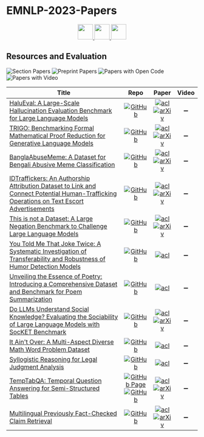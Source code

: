 # EMNLP-2023-Papers

<div align="center">
    <a href="https://github.com/DmitryRyumin/EMNLP-2023-Papers/blob/main/sections/question-answering.md">
        <img src="https://cdn.jsdelivr.net/gh/DmitryRyumin/NewEraAI-Papers@main/images/left.svg" width="40" alt="" />
    </a>
    <a href="https://github.com/DmitryRyumin/EMNLP-2023-Papers/">
        <img src="https://cdn.jsdelivr.net/gh/DmitryRyumin/NewEraAI-Papers@main/images/home.svg" width="40" alt="" />
    </a>
    <a href="https://github.com/DmitryRyumin/EMNLP-2023-Papers/blob/main/sections/semantics.md">
        <img src="https://cdn.jsdelivr.net/gh/DmitryRyumin/NewEraAI-Papers@main/images/right.svg" width="40" alt="" />
    </a>
</div>

## Resources and Evaluation

![Section Papers](https://img.shields.io/badge/Section%20Papers-12-42BA16) ![Preprint Papers](https://img.shields.io/badge/Preprint%20Papers-8-b31b1b) ![Papers with Open Code](https://img.shields.io/badge/Papers%20with%20Open%20Code-12-1D7FBF) ![Papers with Video](https://img.shields.io/badge/Papers%20with%20Video-0-FF0000)

<!-- 305, 390 -->
| **Title** | **Repo** | **Paper** | **Video** |
|-----------|:--------:|:---------:|:---------:|
| [HaluEval: A Large-Scale Hallucination Evaluation Benchmark for Large Language Models](https://aclanthology.org/2023.emnlp-main.397) | [![GitHub](https://img.shields.io/github/stars/RUCAIBox/HaluEval)](https://github.com/RUCAIBox/HaluEval) | [![acl](https://img.shields.io/badge/pdf-ACL%20Anthology-CBCBCC.svg)](https://aclanthology.org/2023.emnlp-main.397.pdf) <br /> [![arXiv](https://img.shields.io/badge/arXiv-2305.11747-b31b1b.svg)](http://arxiv.org/abs/2305.11747) | :heavy_minus_sign: |
| [TRIGO: Benchmarking Formal Mathematical Proof Reduction for Generative Language Models](https://aclanthology.org/2023.emnlp-main.711) | [![GitHub](https://img.shields.io/github/stars/menik1126/TRIGO)](https://github.com/menik1126/TRIGO) | [![acl](https://img.shields.io/badge/pdf-ACL%20Anthology-CBCBCC.svg)](https://aclanthology.org/2023.emnlp-main.711.pdf) <br /> [![arXiv](https://img.shields.io/badge/arXiv-2310.10180-b31b1b.svg)](http://arxiv.org/abs/2310.10180) | :heavy_minus_sign: |
| [BanglaAbuseMeme: A Dataset for Bengali Abusive Meme Classification](https://aclanthology.org/2023.emnlp-main.959) | [![GitHub](https://img.shields.io/github/stars/hate-alert/BanglaAbuseMeme)](https://github.com/hate-alert/BanglaAbuseMeme) | [![acl](https://img.shields.io/badge/pdf-ACL%20Anthology-CBCBCC.svg)](https://aclanthology.org/2023.emnlp-main.959.pdf) <br /> [![arXiv](https://img.shields.io/badge/arXiv-2310.11748-b31b1b.svg)](http://arxiv.org/abs/2310.11748) | :heavy_minus_sign: |
| [IDTraffickers: An Authorship Attribution Dataset to Link and Connect Potential Human-Trafficking Operations on Text Escort Advertisements](https://aclanthology.org/2023.emnlp-main.524) | [![GitHub](https://img.shields.io/github/stars/maastrichtlawtech/IDTraffickers)](https://github.com/maastrichtlawtech/IDTraffickers) | [![acl](https://img.shields.io/badge/pdf-ACL%20Anthology-CBCBCC.svg)](https://aclanthology.org/2023.emnlp-main.524.pdf) <br /> [![arXiv](https://img.shields.io/badge/arXiv-2310.05484-b31b1b.svg)](http://arxiv.org/abs/2310.05484) | :heavy_minus_sign: |
| [This is not a Dataset: A Large Negation Benchmark to Challenge Large Language Models](https://aclanthology.org/2023.emnlp-main.531) | [![GitHub](https://img.shields.io/github/stars/hitz-zentroa/This-is-not-a-Dataset)](https://github.com/hitz-zentroa/This-is-not-a-Dataset) | [![acl](https://img.shields.io/badge/pdf-ACL%20Anthology-CBCBCC.svg)](https://aclanthology.org/2023.emnlp-main.531.pdf) <br /> [![arXiv](https://img.shields.io/badge/arXiv-2310.15941-b31b1b.svg)](http://arxiv.org/abs/2310.15941) | :heavy_minus_sign: |
| [You Told Me That Joke Twice: A Systematic Investigation of Transferability and Robustness of Humor Detection Models](https://aclanthology.org/2023.emnlp-main.845) | [![GitHub](https://img.shields.io/github/stars/Humor-Research/Humor-detection)](https://github.com/Humor-Research/Humor-detection) | [![acl](https://img.shields.io/badge/pdf-ACL%20Anthology-CBCBCC.svg)](https://aclanthology.org/2023.emnlp-main.845.pdf) | :heavy_minus_sign: |
| [Unveiling the Essence of Poetry: Introducing a Comprehensive Dataset and Benchmark for Poem Summarization](https://aclanthology.org/2023.emnlp-main.920) | [![GitHub](https://img.shields.io/github/stars/Ridwan230/PoemSum)](https://github.com/Ridwan230/PoemSum) | [![acl](https://img.shields.io/badge/pdf-ACL%20Anthology-CBCBCC.svg)](https://aclanthology.org/2023.emnlp-main.920.pdf) | :heavy_minus_sign: |
| [Do LLMs Understand Social Knowledge? Evaluating the Sociability of Large Language Models with SocKET Benchmark](https://aclanthology.org/2023.emnlp-main.699) | [![GitHub](https://img.shields.io/github/stars/minjechoi/SOCKET)](https://github.com/minjechoi/SOCKET) | [![acl](https://img.shields.io/badge/pdf-ACL%20Anthology-CBCBCC.svg)](https://aclanthology.org/2023.emnlp-main.699.pdf) <br /> [![arXiv](https://img.shields.io/badge/arXiv-2305.14938-b31b1b.svg)](http://arxiv.org/abs/2305.14938) | :heavy_minus_sign: |
| [It Ain't Over: A Multi-Aspect Diverse Math Word Problem Dataset](https://aclanthology.org/2023.emnlp-main.927) | [![GitHub](https://img.shields.io/github/stars/JiwooKimAR/dmath)](https://github.com/JiwooKimAR/dmath) | [![acl](https://img.shields.io/badge/pdf-ACL%20Anthology-CBCBCC.svg)](https://aclanthology.org/2023.emnlp-main.927.pdf) | :heavy_minus_sign: |
| [Syllogistic Reasoning for Legal Judgment Analysis](https://aclanthology.org/2023.emnlp-main.864) | [![GitHub](https://img.shields.io/github/stars/dengwentao99/SLJA)](https://github.com/dengwentao99/SLJA) | [![acl](https://img.shields.io/badge/pdf-ACL%20Anthology-CBCBCC.svg)](https://aclanthology.org/2023.emnlp-main.864.pdf) | :heavy_minus_sign: |
| [TempTabQA: Temporal Question Answering for Semi-Structured Tables](https://aclanthology.org/2023.emnlp-main.149) | [![GitHub Page](https://img.shields.io/badge/GitHub-Page-159957.svg)](https://temptabqa.github.io/) <br /> [![GitHub](https://img.shields.io/github/stars/TempTabQA/temptabqa)](https://github.com/TempTabQA/temptabqa) | [![acl](https://img.shields.io/badge/pdf-ACL%20Anthology-CBCBCC.svg)](https://aclanthology.org/2023.emnlp-main.149.pdf) <br /> [![arXiv](https://img.shields.io/badge/arXiv-2311.08002-b31b1b.svg)](http://arxiv.org/abs/2311.08002) | :heavy_minus_sign: |
| [Multilingual Previously Fact-Checked Claim Retrieval](https://aclanthology.org/2023.emnlp-main.1027) | [![GitHub](https://img.shields.io/github/stars/kinit-sk/multiclaim)](https://github.com/kinit-sk/multiclaim) | [![acl](https://img.shields.io/badge/pdf-ACL%20Anthology-CBCBCC.svg)](https://aclanthology.org/2023.emnlp-main.1027.pdf) <br /> [![arXiv](https://img.shields.io/badge/arXiv-2305.07991-b31b1b.svg)](http://arxiv.org/abs/2305.07991) | :heavy_minus_sign: |
